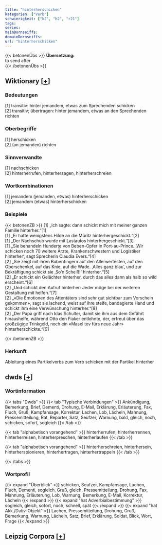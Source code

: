 ```yaml
---
title: "hinterherschicken"
kategorien: ["Verb"]
schwierigkeit: ["k2", "h2", "r21"]
tags:
series:
mainDornseiffs:
domainDornseiffs:
url: "hinterherschicken"
---
```


{{< betonenÜbs >}}
**Übersetzung:**  
to send after  
{{< /betonenÜbs >}}

## Wiktionary [[+](https://de.wiktionary.org/wiki/hinterherschicken)]

### Bedeutungen
[1] transitiv: hinter jemandem, etwas zum Sprechenden schicken  
[2] transitiv; übertragen: hinter jemandem, etwas an den Sprechenden richten  

### Oberbegriffe
[1] herschicken  
[2] (an jemanden) richten  

### Sinnverwandte
[1] nachschicken  
[2] hinterherrufen, hinterhersagen, hinterherschreien  

### Wortkombinationen
[1] jemandem (jemanden, etwas) hinterherschicken  
[2] jemandem (etwas) hinterherschicken  

### Beispiele
{{< betonenZB >}}
[1] „Ich sagte: dann schickt mich mit meiner ganzen Familie hinterher.“[1]  
[1] „Er hatte wenigstens Hilde an die Müritz hinterhergeschickt.“[2]  
[1] „Der Nachschub wurde mit Lastautos hinterhergeschickt.“[3]  
[1] „Sie behandeln Hunderte von Beben-Opfer in Port-au-Prince. ‚Wir schicken noch 70 weitere Ärzte, Krankenschwestern und Logistiker hinterher‘, sagt Sprecherin Claudia Evers.“[4]  
[2] „Sie zeigt mit ihren Bubenfingern auf den Allerwertesten, auf den Oberschenkel, auf das Knie, auf die Wade. ‚Alles ganz blau‘, und zur Bekräftigung schickt sie ‚So’n Scheiß!‘ hinterher.“[5]  
[2] „Er schickt ein Gelächter hinterher, durch das alles dann als halb so wild erscheint.“[6]  
[2] „Und schickt den Aufruf hinterher: Jeder möge bei der weiteren Gestaltung mit helfen.“[7]  
[2] „«Die Emotionen des Attentäters sind sehr gut sichtbar zum Vorschein gekommen», sagt sie lachend, weist auf ihre steife, bandagierte Hand und schickt ihm eine Verwünschung hinterher.“[8]  
[2] „Der Papa griff nach Idas Schulter, damit sie ihm aus dem Gefährt hinaushelfe, während Otto den Fiaker entlohnte, der, erfreut über das großzügige Trinkgeld, noch ein «Masel tov fürs neue Jahr» hinterherschickte.“[9]  

{{< /betonenZB >}}
### Herkunft
Ableitung eines Partikelverbs zum Verb schicken mit der Partikel hinterher  



## dwds [[+](https://www.dwds.de/wb/hinterherschicken)]

### Wortinformation
{{< tabs "Dwds" >}}
{{< tab "Typische Verbindungen" >}}
Ankündigung, Bemerkung, Brief, Dementi, Drohung, E-Mail, Erklärung, Erläuterung, Fax, Fluch, Gruß, Kampfansage, Korrektur, Lachen, Lob, Lächeln, Mahnung, Pressemitteilung, Rat, Reporter, Satz, Seufzer, Warnung, bald, gleich, noch, schicken, sofort, sogleich
{{< /tab >}}

{{< tab "alphabetisch vorangehend" >}}
hinterherrufen, hinterherrennen, hinterherreisen, hinterherpreschen, hinterherlaufen
{{< /tab >}}

{{< tab "alphabetisch vorangehend" >}}
hinterherschreien, hinterhersein, hinterherspionieren, hinterhertragen, hinterhertrappeln
{{< /tab >}}

{{< /tabs >}}

### Wortprofil
{{< expand "Überblick" >}} schicken, Seufzer, Kampfansage, Lachen, Fluch, Dementi, sogleich, Gruß, gleich, Pressemitteilung, Drohung, Fax, Mahnung, Erläuterung, Lob, Warnung, Bemerkung, E-Mail, Korrektur, Lächeln {{< /expand >}}
{{< expand "hat Adverbialbestimmung" >}} sogleich, gleich, sofort, noch, schnell, spät {{< /expand >}}
{{< expand "hat Akk./Dativ-Objekt" >}} Lachen, Pressemitteilung, Drohung, Gruß, Bemerkung, Warnung, Lächeln, Satz, Brief, Erklärung, Soldat, Blick, Wort, Frage {{< /expand >}}

## Leipzig Corpora [[+](https://corpora.uni-leipzig.de/en/res?word=hinterherschicken&corpusId=deu_newscrawl-public_2018)]

